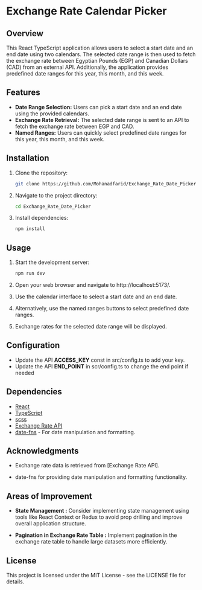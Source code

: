 # Exchange Rate Calendar Picker

## Overview

This React TypeScript application allows users to select a start date and an end date using two calendars. The selected date range is then used to fetch the exchange rate between Egyptian Pounds (EGP) and Canadian Dollars (CAD) from an external API. Additionally, the application provides predefined date ranges for this year, this month, and this week.

## Features

- **Date Range Selection:** Users can pick a start date and an end date using the provided calendars.
- **Exchange Rate Retrieval:** The selected date range is sent to an API to fetch the exchange rate between EGP and CAD.
- **Named Ranges:** Users can quickly select predefined date ranges for this year, this month, and this week.

## Installation

1. Clone the repository:

   ```bash
   git clone https://github.com/Mohanadfarid/Exchange_Rate_Date_Picker.git
   ```

2. Navigate to the project directory:

   ```bash
   cd Exchange_Rate_Date_Picker
   ```

3. Install dependencies:
   ```bash
   npm install
   ```

## Usage

1. Start the development server:

   ```bash
   npm run dev
   ```

2. Open your web browser and navigate to http://localhost:5173/.

3. Use the calendar interface to select a start date and an end date.

4. Alternatively, use the named ranges buttons to select predefined date ranges.

5. Exchange rates for the selected date range will be displayed.

## Configuration

- Update the API **ACCESS_KEY** const in src/config.ts to add your key.
- Update the API **END_POINT** in scr/config.ts to change the end point if needed

## Dependencies

- [React](https://react.dev/)
- [TypeScript](https://www.typescriptlang.org/)
- [scss](https://sass-lang.com/)
- [Exchange Rate API](https://exchangerate.host/#/docs)
- [date-fns](https://date-fns.org/) - For date manipulation and formatting.

## Acknowledgments

- Exchange rate data is retrieved from [Exchange Rate API].

- date-fns for providing date manipulation and formatting functionality.

## Areas of Improvement

- **State Management :** Consider implementing state management using tools like React Context or Redux to avoid prop drilling and improve overall application structure.

- **Pagination in Exchange Rate Table :** Implement pagination in the exchange rate table to handle large datasets more efficiently.

## License

This project is licensed under the MIT License - see the LICENSE file for details.
